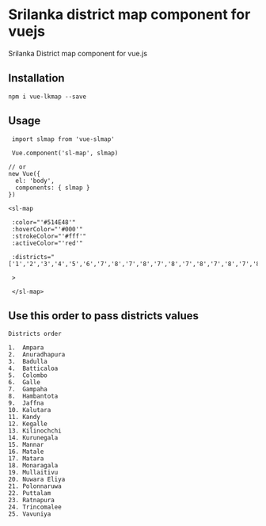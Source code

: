 #  Srilanka district map component for vuejs

Srilanka District map component for vue.js

## Installation

  `npm i vue-lkmap --save`


 ## Usage
```
 import slmap from 'vue-slmap'

 Vue.component('sl-map', slmap)

// or
new Vue({
  el: 'body',
  components: { slmap }
})

```

```
<sl-map

 :color="'#514E48'" 
 :hoverColor="'#000'"
 :strokeColor="'#fff'"
 :activeColor="'red'"

 :districts="['1','2','3','4','5','6','7','8','7','8','7','8','7','8','7','8','7','8']" 
 
 >

 </sl-map>
```
## Use this order to pass districts values
```
Districts order

1.  Ampara
2.  Anuradhapura
3.  Badulla
4.  Batticaloa
5.  Colombo
6.  Galle
7.  Gampaha
8.  Hambantota
9.  Jaffna
10. Kalutara
11. Kandy
12. Kegalle
13. Kilinochchi
14. Kurunegala
15. Mannar
16. Matale
17. Matara
18. Monaragala
19. Mullaitivu
20. Nuwara Eliya
21. Polonnaruwa
22. Puttalam
23. Ratnapura
24. Trincomalee
25. Vavuniya


